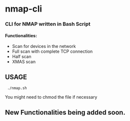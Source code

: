 <h1> nmap-cli </h1>
<h3> CLI for NMAP written in Bash Script </h3>

<h4>Functionalities:</h4> 
<ul>
  <li> Scan for devices in the network </li>
 <li> Full scan with complete TCP connection </li>
 <li> Half scan </li>
 <li> XMAS scan </li>
</ul>

<h2> USAGE </h2>
<code> ./nmap.sh </code> 
<p> You might need to chmod the file if necessary </p>

<h2>New Functionalities being added soon.</h2> 
